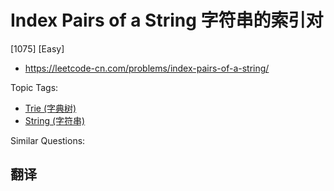 # Index Pairs of a String 字符串的索引对

[1075] [Easy]

- https://leetcode-cn.com/problems/index-pairs-of-a-string/

Topic Tags:

- [Trie (字典树)](https://leetcode-cn.com/tag/trie/)
- [String (字符串)](https://leetcode-cn.com/tag/string/)

Similar Questions:

## 翻译
